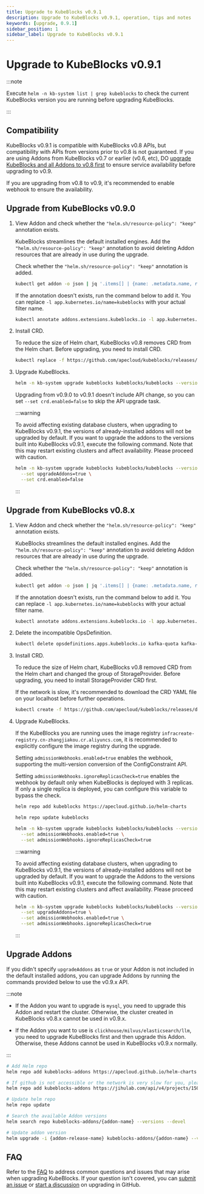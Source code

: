 ```yaml
---
title: Upgrade to KubeBlocks v0.9.1
description: Upgrade to KubeBlocks v0.9.1, operation, tips and notes
keywords: [upgrade, 0.9.1]
sidebar_position: 1
sidebar_label: Upgrade to KubeBlocks v0.9.1
---
```


# Upgrade to KubeBlocks v0.9.1

:::note

Execute `helm -n kb-system list | grep kubeblocks` to check the current KubeBlocks version you are running before upgrading KubeBlocks.

:::

## Compatibility

KubeBlocks v0.9.1 is compatible with KubeBlocks v0.8 APIs, but compatibility with APIs from versions prior to v0.8 is not guaranteed. If you are using Addons from KubeBlocks v0.7 or earlier (v0.6, etc), DO [upgrade KubeBlocks and all Addons to v0.8 first](./upgrade-kubeblocks-to-0.8.md) to ensure service availability before upgrading to v0.9.

If you are upgrading from v0.8 to v0.9, it's recommended to enable webhook to ensure the availability.

## Upgrade from KubeBlocks v0.9.0

1. View Addon and check whether the `"helm.sh/resource-policy": "keep"` annotation exists.

    KubeBlocks streamlines the default installed engines. Add the `"helm.sh/resource-policy": "keep"` annotation to avoid deleting Addon resources that are already in use during the upgrade.

    Check whether the `"helm.sh/resource-policy": "keep"` annotation is added.

    ```bash
    kubectl get addon -o json | jq '.items[] | {name: .metadata.name, resource_policy: .metadata.annotations["helm.sh/resource-policy"]}'
    ```

    If the annotation doesn't exists, run the command below to add it. You can replace `-l app.kubernetes.io/name=kubeblocks` with your actual filter name.

    ```bash
    kubectl annotate addons.extensions.kubeblocks.io -l app.kubernetes.io/name=kubeblocks helm.sh/resource-policy=keep
    ```

2. Install CRD.

    To reduce the size of Helm chart, KubeBlocks v0.8 removes CRD from the Helm chart. Before upgrading, you need to install CRD.

    ```bash
    kubectl replace -f https://github.com/apecloud/kubeblocks/releases/download/v0.9.1/kubeblocks_crds.yaml
    ```

3. Upgrade KubeBlocks.

    ```bash
    helm -n kb-system upgrade kubeblocks kubeblocks/kubeblocks --version 0.9.1 --set crd.enabled=false
    ```

    Upgrading from v0.9.0 to v0.9.1 doesn't include API change, so you can set `--set crd.enabled=false` to skip the API upgrade task.

    :::warning

    To avoid affecting existing database clusters, when upgrading to KubeBlocks v0.9.1, the versions of already-installed addons will not be upgraded by default. If you want to upgrade the addons to the versions built into KubeBlocks v0.9.1, execute the following command. Note that this may restart existing clusters and affect availability. Please proceed with caution.

    ```bash
    helm -n kb-system upgrade kubeblocks kubeblocks/kubeblocks --version 0.9.1 \
      --set upgradeAddons=true \
      --set crd.enabled=false
    ```

    :::

## Upgrade from KubeBlocks v0.8.x

1. View Addon and check whether the `"helm.sh/resource-policy": "keep"` annotation exists.

    KubeBlocks streamlines the default installed engines. Add the `"helm.sh/resource-policy": "keep"` annotation to avoid deleting Addon resources that are already in use during the upgrade.

    Check whether the `"helm.sh/resource-policy": "keep"` annotation is added.

    ```bash
    kubectl get addon -o json | jq '.items[] | {name: .metadata.name, resource_policy: .metadata.annotations["helm.sh/resource-policy"]}'
    ```

    If the annotation doesn't exists, run the command below to add it. You can replace `-l app.kubernetes.io/name=kubeblocks` with your actual filter name.

    ```bash
    kubectl annotate addons.extensions.kubeblocks.io -l app.kubernetes.io/name=kubeblocks helm.sh/resource-policy=keep
    ```

2. Delete the incompatible OpsDefinition.

   ```bash
   kubectl delete opsdefinitions.apps.kubeblocks.io kafka-quota kafka-topic kafka-user-acl switchover
   ```

3. Install CRD.

    To reduce the size of Helm chart, KubeBlocks v0.8 removed CRD from the Helm chart and changed the group of StorageProvider. Before upgrading, you need to install StorageProvider CRD first.

    If the network is slow, it's recommended to download the CRD YAML file on your localhost before further operations.

    ```bash
    kubectl create -f https://github.com/apecloud/kubeblocks/releases/download/v0.9.1/dataprotection.kubeblocks.io_storageproviders.yaml
    ```

4. Upgrade KubeBlocks.

    If the KubeBlocks you are running uses the image registry `infracreate-registry.cn-zhangjiakou.cr.aliyuncs.com`, it is recommended to explicitly configure the image registry during the upgrade.

    Setting `admissionWebhooks.enabled=true` enables the webhook, supporting the multi-version conversion of the ConfigConstraint API.

    Setting `admissionWebhooks.ignoreReplicasCheck=true` enables the webhook by default only when KubeBlocks is deployed with 3 replicas. If only a single replica is deployed, you can configure this variable to bypass the check.

    ```bash
    helm repo add kubeblocks https://apecloud.github.io/helm-charts

    helm repo update kubeblocks

    helm -n kb-system upgrade kubeblocks kubeblocks/kubeblocks --version 0.9.1 \
      --set admissionWebhooks.enabled=true \
      --set admissionWebhooks.ignoreReplicasCheck=true
    ```

    :::warning

    To avoid affecting existing database clusters, when upgrading to KubeBlocks v0.9.1, the versions of already-installed addons will not be upgraded by default. If you want to upgrade the Addons to the versions built into KubeBlocks v0.9.1, execute the following command. Note that this may restart existing clusters and affect availability. Please proceed with caution.

    ```bash
    helm -n kb-system upgrade kubeblocks kubeblocks/kubeblocks --version 0.9.1 \
      --set upgradeAddons=true \
      --set admissionWebhooks.enabled=true \
      --set admissionWebhooks.ignoreReplicasCheck=true 
    ```

    :::

## Upgrade Addons

If you didn't specify `upgradeAddons` as `true` or your Addon is not included in the default installed addons, you can upgrade Addons by running the commands provided below to use the v0.9.x API.

:::note

- If the Addon you want to upgrade is `mysql`, you need to upgrade this Addon and restart the cluster. Otherwise, the cluster created in KubeBlocks v0.8.x cannot be used in v0.9.x.

- If the Addon you want to use is `clickhouse/milvus/elasticsearch/llm`, you need to upgrade KubeBlocks first and then upgrade this Addon. Otherwise, these Addons cannot be used in KubeBlocks v0.9.x normally.

:::

```bash
# Add Helm repo 
helm repo add kubeblocks-addons https://apecloud.github.io/helm-charts

# If github is not accessible or the network is very slow for you, please use following repo instead
helm repo add kubeblocks-addons https://jihulab.com/api/v4/projects/150246/packages/helm/stable

# Update helm repo
helm repo update

# Search the available Addon versions
helm search repo kubeblocks-addons/{addon-name} --versions --devel 

# Update addon version
helm upgrade -i {addon-release-name} kubeblocks-addons/{addon-name} --version x.y.z -n kb-system   
```

## FAQ

Refer to the [FAQ](./../faq.md) to address common questions and issues that may arise when upgrading KubeBlocks. If your question isn't covered, you can [submit an issue](https://github.com/apecloud/kubeblocks/issues/new/choose) or [start a discussion](https://github.com/apecloud/kubeblocks/discussions) on upgrading in GitHub.
